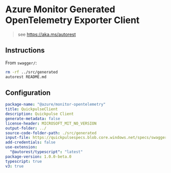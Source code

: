 # Azure Monitor Generated OpenTelemetry Exporter Client

> see <https://aka.ms/autorest>

## Instructions

From `swagger/`:

```zsh
rm -rf ../src/generated
autorest README.md
```

## Configuration

```yaml
package-name: "@azure/monitor-opentelemetry"
title: QuickpulseClient
description: Quickpulse Client
generate-metadata: false
license-header: MICROSOFT_MIT_NO_VERSION
output-folder: ../
source-code-folder-path: ./src/generated
input-file: https://quickpulsespecs.blob.core.windows.net/specs/swagger-v2-for%20sdk%20only.json
add-credentials: false
use-extension:
  "@autorest/typescript": "latest"
package-version: 1.0.0-beta.0
typescript: true
v3: true
```
